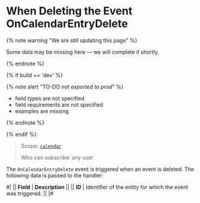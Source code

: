 # When Deleting the Event OnCalendarEntryDelete

{% note warning "We are still updating this page" %}

Some data may be missing here — we will complete it shortly.

{% endnote %}

{% if build == 'dev' %}

{% note alert "TO-DO _not exported to prod_" %}

- field types are not specified
- field requirements are not specified
- examples are missing

{% endnote %}

{% endif %}

> Scope: [`calendar`](../../scopes/permissions.md)
>
> Who can subscribe: any user

The `OnCalendarEntryDelete` event is triggered when an event is deleted. The following data is passed to the handler:

#|
|| **Field** | **Description** ||
|| **ID** | Identifier of the entity for which the event was triggered. ||
|#